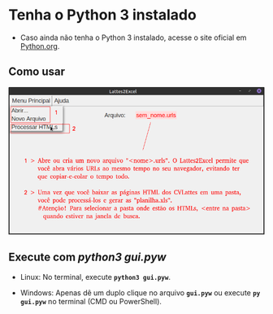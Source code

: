 # Tenha o Python 3 instalado

 - Caso ainda não tenha o Python 3 instalado, acesse o site oficial em
    [Python.org](https://www.python.org).

## Como usar
  
  ![](lattes/help.png)
  

## Execute com *python3 gui.pyw*

 - Linux: No terminal, execute **```python3 gui.pyw```**.

 - Windows: Apenas dê um duplo clique no arquivo **```gui.pyw```** ou execute **```py gui.pyw```**
    no terminal (CMD ou PowerShell).


